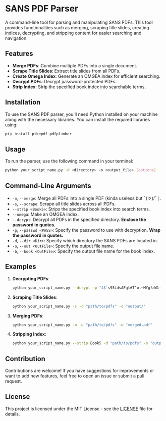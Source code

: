 
# SANS PDF Parser

A command-line tool for parsing and manipulating SANS PDFs. This tool provides functionalities such as merging, scraping title slides, creating indices, decrypting, and stripping content for easier searching and navigation.

## Features

- **Merge PDFs**: Combine multiple PDFs into a single document.
- **Scrape Title Slides**: Extract title slides from all PDFs.
- **Create Omega Index**: Generate an OMGEA index for efficient searching.
- **Decrypt PDFs**: Decrypt password-protected PDFs.
- **Strip Index**: Strip the specified book index into searchable terms.

## Installation

To use the SANS PDF parser, you'll need Python installed on your machine along with the necessary libraries. You can install the required libraries using:

```bash
pip install pikepdf pdfplumber
```

## Usage

To run the parser, use the following command in your terminal:

```bash
python your_script_name.py -d <directory> -o <output_file> [options]
```

## Command-Line Arguments

- `-m`, `--merge`: Merge all PDFs into a single PDF (kinda useless but ¯\(ツ)/¯ ).
- `-s`, `--scrape`: Scrape all title slides across all PDFs.
- `--strip <Book5>`: Strips the specified book index into search terms.
- `--omega`: Make an OMGEA index.
- `--dcrypt`: Decrypt all PDFs in the specified directory. **Enclose the password in quotes.**
- `-p`, `--passwd <PASS>`: Specify the password to use with decryption. **Wrap the password in quotes.**
- `-d`, `--dir <Dir>`: Specify which directory the SANS PDFs are located in.
- `-o`, `--out <OutFile>`: Specify the output file name.
- `-b`, `--book <OutFile>`: Specify the output file name for the book index.

## Examples

1. **Decrypting PDFs**:
   ```bash
   python your_script_name.py --dcrypt -p "4$`s9SLdsAPqt#T^o.~MYg!aW1-q=V" -d "path/to/pdfs" -o "output/"
   ```

2. **Scraping Title Slides**:
   ```bash
   python your_script_name.py -s -d "path/to/pdfs" -o "output/"
   ```

3. **Merging PDFs**:
   ```bash
   python your_script_name.py -m -d "path/to/pdfs" -o "merged.pdf"
   ```

4. **Stripping Index**:
   ```bash
   python your_script_name.py --strip Book5 -d "path/to/pdfs" -o "output/"
   ```

## Contribution

Contributions are welcome! If you have suggestions for improvements or want to add new features, feel free to open an issue or submit a pull request.

## License

This project is licensed under the MIT License - see the [LICENSE](LICENSE) file for details.
